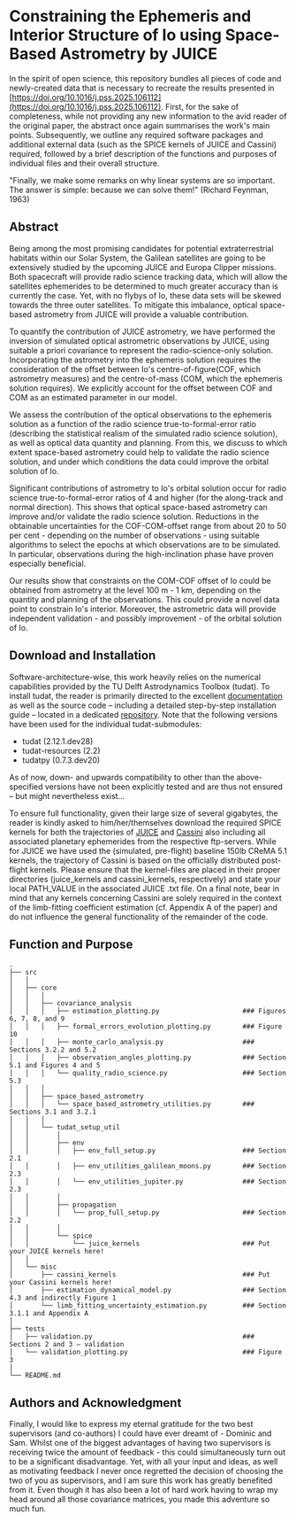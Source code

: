 Constraining the Ephemeris and Interior Structure of Io using Space-Based Astrometry by JUICE
==========================

In the spirit of open science, this repository bundles all pieces of code and newly-created data that is necessary to 
recreate the results presented in [https://doi.org/10.1016/j.pss.2025.106112](https://doi.org/10.1016/j.pss.2025.106112).
First, for the sake of completeness, while not providing any new information to the avid reader of the original paper, 
the abstract once again summarises the work's main points. 
Subsequently, we outline any required software packages and additional external data (such as the SPICE kernels of 
JUICE and Cassini) required, followed by a brief description of the functions and purposes of individual files and 
their overall structure.

"Finally, we make some remarks on why linear systems are so important. The answer is simple: because we can solve 
them!" (Richard Feynman, 1963)


Abstract
------------

Being among the most promising candidates for potential extraterrestrial habitats within our Solar System, the Galilean 
satellites are going to be extensively studied by the upcoming JUICE and Europa Clipper missions. Both spacecraft will 
provide radio science tracking data, which will allow the satellites ephemerides to be determined to much greater 
accuracy than is currently the case. Yet, with no flybys of Io, these data sets will be skewed towards the three outer 
satellites. To mitigate this imbalance, optical space-based astrometry from JUICE will provide a valuable contribution.

To quantify the contribution of JUICE astrometry, we have performed the inversion of simulated optical astrometric 
observations by JUICE, using suitable a priori covariance to represent the radio-science-only solution. 
Incorporating the astrometry into the ephemeris solution requires the consideration of the offset between Io's 
centre-of-figure(COF, which astrometry measures) and the centre-of-mass (COM, which the ephemeris solution requires). 
We explicitly account for the offset between COF and COM as an estimated parameter in our model.

We assess the contribution of the optical observations to the ephemeris solution as a function of the radio science 
true-to-formal-error ratio (describing the statistical realism of the simulated radio science solution), as well as 
optical data quantity and planning. From this, we discuss to which extent space-based astrometry could help to validate
the radio science solution, and under which conditions the data could improve the orbital solution of Io. 

Significant contributions of astrometry to Io's orbital solution occur for radio science true-to-formal-error ratios of 
4 and higher (for the along-track and normal direction). This shows that optical space-based astrometry can improve 
and/or validate the radio science solution. Reductions in the obtainable uncertainties for the COF-COM-offset range
from about 20 to 50 per cent - depending on the number of observations - using suitable algorithms to select the epochs 
at which observations are to be simulated. In particular, observations during the high-inclination phase have proven 
especially beneficial.

Our results show that constraints on the COM-COF offset of Io could be obtained from astrometry at the level 
100 m - 1 km, depending on the quantity and planning of the observations. This could provide a novel data point to 
constrain Io's interior. Moreover, the astrometric data will provide independent validation - and possibly 
improvement - of the orbital solution of Io. 

Download and Installation
------------

Software-architecture-wise, this work heavily relies on the numerical capabilities provided by the TU Delft 
Astrodynamics Toolbox (tudat). To install tudat, the reader is primarily directed to the excellent
[documentation](https://tudat-space.readthedocs.io) as well as the source code – including a detailed step-by-step 
installation guide – located in a dedicated [repository](https://github.com/tudat-team/tudat-bundle). Note that the
following versions have been used for the individual tudat-submodules:

- tudat (2.12.1.dev28)
- tudat-resources (2.2)
- tudatpy (0.7.3.dev20)

As of now, down- and upwards compatibility to other than the above-specified versions have not been explicitly tested 
and are thus not ensured – but might nevertheless exist...

To ensure full functionality, given their large size of several gigabytes, the reader is kindly asked to 
him/her/themselves download the required SPICE kernels for both the trajectories of 
[JUICE](https://spiftp.esac.esa.int/data/SPICE/JUICE/kernels/) and [Cassini](https://ftp.imcce.fr/pub/softwares/caviar/) 
also including all associated planetary ephemerides from the respective ftp-servers. While for JUICE we have used the
(simulated, pre-flight) baseline 150lb CReMA 5.1 kernels, the trajectory of Cassini is based on the officially 
distributed post-flight kernels. Please ensure that the kernel-files are placed in their proper directories
(juice_kernels and cassini_kernels, respectively) and state your local PATH_VALUE in the associated JUICE .txt file. 
On a final note, bear in mind that any kernels concerning Cassini are solely required in the context of the limb-fitting 
coefficient estimation (cf. Appendix A of the paper) and do not influence the general functionality of the remainder 
of the code.

Function and Purpose
--------------------

```
.
├── src
│   │   
│   ├── core
│   │   │   
│   │   ├── covariance_analysis
│   │   │   ├── estimation_plotting.py                     ### Figures 6, 7, 8, and 9
│   │   │   ├── formal_errors_evolution_plotting.py        ### Figure 10
│   │   │   ├── monte_carlo_analysis.py                    ### Sections 3.2.2 and 5.2
│   │   │   ├── observation_angles_plotting.py             ### Section 5.1 and Figures 4 and 5
│   │   │   └── quality_radio_science.py                   ### Section 5.3
│   │   │
│   │   ├── space_based_astrometry
│   │   │   └── space_based_astrometry_utilities.py        ### Sections 3.1 and 3.2.1
│   │   │
│   │   └── tudat_setup_util
│   │       │
│   │       ├── env
│   │       │   ├── env_full_setup.py                      ### Section 2.1
│   │       │   ├── env_utilities_galilean_moons.py        ### Section 2.3
│   │       │   └── env_utilities_jupiter.py               ### Section 2.3
│   │       │
│   │       ├── propagation
│   │       │   └── prop_full_setup.py                     ### Section 2.2
│   │       │
│   │       └── spice
│   │           └── juice_kernels                          ### Put your JUICE kernels here!
│   │       
│   └── misc
│       ├── cassini_kernels                                ### Put your Cassini kernels here!
│       ├── estimation_dynamical_model.py                  ### Section 4.3 and indirectly Figure 1
│       └── limb_fitting_uncertainty_estimation.py         ### Section 3.1.1 and Appendix A
│   
├── tests
│   ├── validation.py                                      ### Sections 2 and 3 – validation
│   └── validation_plotting.py                             ### Figure 3
│   
└── README.md
```

Authors and Acknowledgment
--------------------

Finally, I would like to express my eternal gratitude for the two best supervisors (and co-authors) I could have ever 
dreamt of - Dominic and Sam. Whilst one of the biggest advantages of having two supervisors is receiving twice the 
amount of feedback - this could simultaneously turn out to be a significant disadvantage. Yet, with all your input and 
ideas, as well as motivating feedback I never once regretted the decision of choosing the two of you as supervisors, 
and I am sure this work has greatly benefited from it. Even though it has also been a lot of hard work having to wrap 
my head around all those covariance matrices, you made this adventure so much fun.
